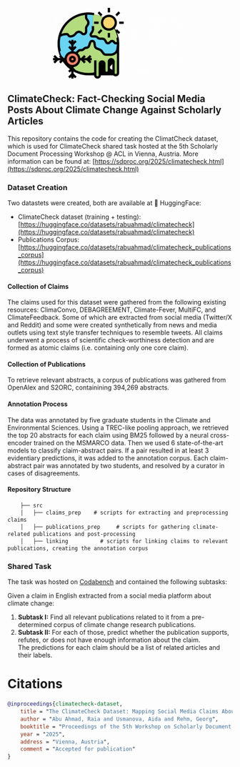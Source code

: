 <p align="center">
<img src="climatecheck-logo.gif" alt="drawing" width="300"/>
  <br>
</p>

## ClimateCheck: Fact-Checking Social Media Posts About Climate Change Against Scholarly Articles

This repository contains the code for creating the ClimatCheck dataset, which is used for ClimateCheck shared task hosted at the 5th Scholarly Document Processing Workshop @ ACL in Vienna, Austria. More information can be found at:  [https://sdproc.org/2025/climatecheck.html](https://sdproc.org/2025/climatecheck.html)

### Dataset Creation 

Two datastets were created, both are available at 🤗 HuggingFace: 
* ClimateCheck dataset (training + testing): [https://huggingface.co/datasets/rabuahmad/climatecheck](https://huggingface.co/datasets/rabuahmad/climatecheck)
* Publications Corpus:  [https://huggingface.co/datasets/rabuahmad/climatecheck_publications_corpus](https://huggingface.co/datasets/rabuahmad/climatecheck_publications_corpus)

#### Collection of Claims

The claims used for this dataset were gathered from the following existing resources: ClimaConvo, DEBAGREEMENT, Climate-Fever, MultiFC, and ClimateFeedback. Some of which are extracted from social media (Twitter/X and Reddit) and some were created synthetically from news and media outlets using text style transfer techniques to resemble tweets. All claims underwent a process of scientific check-worthiness detection and are formed as atomic claims (i.e. containing only one core claim).

#### Collection of Publications

To retrieve relevant abstracts, a corpus of publications was gathered from OpenAlex and S2ORC, containining 394,269 abstracts. 

#### Annotation Process

The data was annotated by five graduate students in the Climate and Environmental Sciences. Using a TREC-like pooling approach, we retrieved the top 20 abstracts for each claim using BM25 followed by a neural cross-encoder trained on the MSMARCO data. Then we used 6 state-of-the-art models to classify claim-abstract pairs. If a pair resulted in at least 3 evidentiary predictions, it was added to the annotation corpus. Each claim-abstract pair was annotated by two students, and resolved by a curator in cases of disagreements.

#### Repository Structure

```
    ├── src               
    │   ├── claims_prep    # scripts for extracting and preprocessing claims       
    │   ├── publications_prep     # scripts for gathering climate-related publications and post-processing
    │   ├── linking          # scripts for linking claims to relevant publications, creating the annotation corpus

```

### Shared Task

The task was hosted on [Codabench](https://www.codabench.org/competitions/6639/) and contained the following subtasks: 

Given a claim in English extracted from a social media platform about climate change: 
1. **Subtask I:** Find all relevant publications related to it from a pre-determined corpus of climate change research publications. 
2. **Subtask II:** For each of those, predict whether the publication supports, refutes, or does not have enough information about the claim.\
The predictions for each claim should be a list of related articles and their labels. 

# Citations

```bibtex
@inproceedings{climatecheck-dataset,
    title = "The ClimateCheck Dataset: Mapping Social Media Claims About Climate Change to Corresponding Scholarly Articles",
    author = "Abu Ahmad, Raia and Usmanova, Aida and Rehm, Georg",
    booktitle = "Proceedings of the 5th Workshop on Scholarly Document Processing (SDP)",
    year = "2025",
    address = "Vienna, Austria",
    comment = "Accepted for publication" 
}
```
